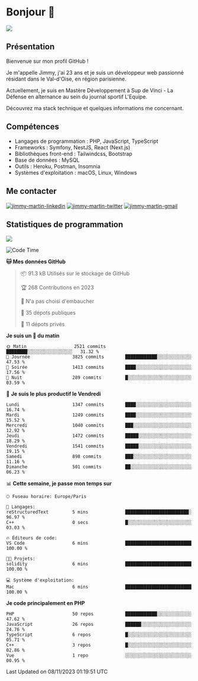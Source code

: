 # Bonjour 👋

![](https://komarev.com/ghpvc/?username=jimmy-martin&color=1a1b27)

## Présentation

Bienvenue sur mon profil GitHub !

Je m'appelle Jimmy, j'ai 23 ans et je suis un développeur web passionné résidant dans le Val-d'Oise, en région parisienne.

Actuellement, je suis en Mastère Développement à Sup de Vinci - La Défense en alternance au sein du journal sportif L'Equipe.

Découvrez ma stack technique et quelques informations me concernant.

## Compétences

- Langages de programmation : PHP, JavaScript, TypeScript
- Frameworks : Symfony, NestJS, React (Next.js)
- Bibliothèques front-end : Tailwindcss, Bootstrap
- Base de données : MySQL
- Outils : Heroku, Postman, Insomnia
- Systèmes d'exploitation : macOS, Linux, Windows

## Me contacter

<p>
<a href="https://www.linkedin.com/in/jimmy-martin-dev/" target="_blank"><img align="center" src="https://img.shields.io/badge/-LinkedIn-0077B5?style=for-the-badge&logo=Linkedin&logoColor=white" alt="jimmy-martin-linkedin"/></a>
<a href="https://twitter.com/jimmydev_" target="_blank"><img align="center" src="https://img.shields.io/badge/-Twitter-1DA1F2?style=for-the-badge&logo=Twitter&logoColor=white" alt="jimmy-martin-twitter"/></a>
<a href="mailto:jimmy.martin952@gmail.com" target="_blank"><img align="center" src="https://img.shields.io/badge/gmail-D14836?style=for-the-badge&logo=gmail&logoColor=white" alt="jimmy-martin-gmail"/></a>
</p>

## Statistiques de programmation

<a href="https://github-readme-stats.vercel.app/api/top-langs/?username=jimmy-martin&layout=compact">
  <img align="center" src="https://github-readme-stats.vercel.app/api/top-langs/?username=jimmy-martin&layout=compact"/>
</a>

<!--START_SECTION:waka-->
![Code Time](http://img.shields.io/badge/Code%20Time-1%2C922%20hrs%2010%20mins-blue)

**🐱 Mes données GitHub** 

> 📦 91.3 kB Utilisés sur le stockage de GitHub 
 > 
> 🏆 268 Contributions en 2023
 > 
> 🚫 N'a pas choisi d'embaucher
 > 
> 📜 35 dépots publiques 
 > 
> 🔑 11 dépots privés 
 > 
**Je suis un 🐤 du matin** 

```text
🌞 Matin                  2521 commits        ████████░░░░░░░░░░░░░░░░░   31.32 % 
🌆 Journée                3825 commits        ████████████░░░░░░░░░░░░░   47.53 % 
🌃 Soirée                 1413 commits        ████░░░░░░░░░░░░░░░░░░░░░   17.56 % 
🌙 Nuit                   289 commits         █░░░░░░░░░░░░░░░░░░░░░░░░   03.59 % 
```
📅 **Je suis le plus productif le Vendredi** 

```text
Lundi                    1347 commits        ████░░░░░░░░░░░░░░░░░░░░░   16.74 % 
Mardi                    1249 commits        ████░░░░░░░░░░░░░░░░░░░░░   15.52 % 
Mercredi                 1040 commits        ███░░░░░░░░░░░░░░░░░░░░░░   12.92 % 
Jeudi                    1472 commits        █████░░░░░░░░░░░░░░░░░░░░   18.29 % 
Vendredi                 1541 commits        █████░░░░░░░░░░░░░░░░░░░░   19.15 % 
Samedi                   898 commits         ███░░░░░░░░░░░░░░░░░░░░░░   11.16 % 
Dimanche                 501 commits         ██░░░░░░░░░░░░░░░░░░░░░░░   06.23 % 
```


📊 **Cette semaine, je passe mon temps sur** 

```text
🕑︎ Fuseau horaire: Europe/Paris

💬 Langages: 
reStructuredText         5 mins              ████████████████████████░   96.97 % 
C++                      0 secs              █░░░░░░░░░░░░░░░░░░░░░░░░   03.03 % 

🔥 Éditeurs de code: 
VS Code                  6 mins              █████████████████████████   100.00 % 

🐱‍💻 Projets: 
solidity                 6 mins              █████████████████████████   100.00 % 

💻 Système d'exploitation: 
Mac                      6 mins              █████████████████████████   100.00 % 
```

**Je code principalement en PHP** 

```text
PHP                      50 repos            ████████████░░░░░░░░░░░░░   47.62 % 
JavaScript               26 repos            ██████░░░░░░░░░░░░░░░░░░░   24.76 % 
TypeScript               6 repos             █░░░░░░░░░░░░░░░░░░░░░░░░   05.71 % 
C++                      3 repos             █░░░░░░░░░░░░░░░░░░░░░░░░   02.86 % 
Vue                      1 repo              ░░░░░░░░░░░░░░░░░░░░░░░░░   00.95 % 
```




 Last Updated on 08/11/2023 01:19:51 UTC
<!--END_SECTION:waka-->


